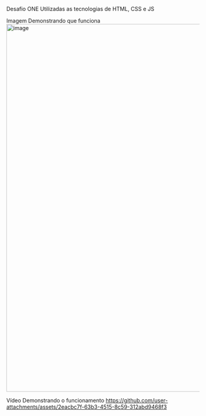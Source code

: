 Desafio ONE
Utilizadas as tecnologias de HTML, CSS e JS


Imagem Demonstrando que funciona
<img width="959" alt="image" src="https://github.com/user-attachments/assets/a1538943-cad0-497a-b63a-25cdf55162f2" />



Vídeo Demonstrando o funcionamento
https://github.com/user-attachments/assets/2eacbc7f-63b3-4515-8c59-312abd9468f3

